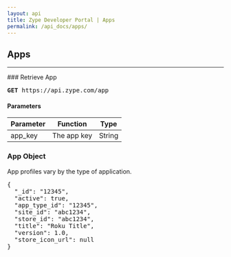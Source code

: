 ```yaml
---
layout: api
title: Zype Developer Portal | Apps
permalink: /api_docs/apps/
---
```


## Apps
<hr>
### Retrieve App
<pre><b>GET</b> https://api.zype.com/app</pre>

#### Parameters

Parameter | Function | Type
--------- | -------- | ----
app_key   | The app key | String

### App Object
App profiles vary by the type of application. 
<pre>
{
  "_id": "12345",
  "active": true,
  "app_type_id": "12345",
  "site_id": "abc1234",
  "store_id": "abc1234",
  "title": "Roku Title",
  "version": 1.0,
  "store_icon_url": null
}
</pre>
